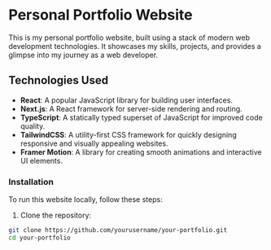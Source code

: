 # Personal Portfolio Website

This is my personal portfolio website, built using a stack of modern web development technologies. It showcases my skills, projects, and provides a glimpse into my journey as a web developer.

## Technologies Used

- **React**: A popular JavaScript library for building user interfaces.
- **Next.js**: A React framework for server-side rendering and routing.
- **TypeScript**: A statically typed superset of JavaScript for improved code quality.
- **TailwindCSS**: A utility-first CSS framework for quickly designing responsive and visually appealing websites.
- **Framer Motion**: A library for creating smooth animations and interactive UI elements.

### Installation

To run this website locally, follow these steps:

1. Clone the repository:

```bash
git clone https://github.com/yourusername/your-portfolio.git
cd your-portfolio
